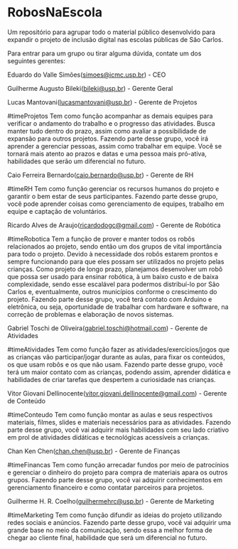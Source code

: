 # RobosNaEscola
Um repositório para agrupar todo o material público desenvolvido para expandir o projeto de inclusão digital nas escolas públicas de São Carlos.

Para entrar para um grupo ou tirar alguma dúvida, contate um dos seguintes gerentes:

Eduardo do Valle Simões(simoes@icmc.usp.br) - CEO


Guilherme Augusto Bileki(bileki@usp.br) - Gerente Geral


Lucas Mantovani(lucasmantovani@usp.br) - Gerente de Projetos

#timeProjetos
Tem como função acompanhar as demais equipes para verificar o andamento do trabalho e o progresso das atividades. Busca manter tudo dentro do prazo, assim como avaliar a possibilidade de expansão para outros projetos.
Fazendo parte desse grupo, você irá aprender a gerenciar pessoas, assim como trabalhar em equipe. Você se tornará mais atento ao prazos e datas e uma pessoa mais pró-ativa, habilidades que serão um diferencial no futuro.




Caio Ferreira Bernardo(caio.bernardo@usp.br) - Gerente de RH

#timeRH
Tem como função gerenciar os recursos humanos do projeto e garantir o bem estar de seus participantes. 
Fazendo parte desse grupo, você pode aprender coisas como gerenciamento de equipes, trabalho em equipe e captação de voluntários.




Ricardo Alves de Araujo(ricardodogc@gmail.com) - Gerente de Robótica

#timeRobotica
Tem a função de prover e manter todos os robôs relacionados ao projeto, sendo então um dos grupos de vital importância para todo o projeto. Devido à necessidade dos robôs estarem prontos e sempre funcionando para que eles possam ser utilizados no projeto pelas crianças. Como projeto de longo prazo, planejamos desenvolver um robô que possa ser usado para ensinar robótica, à um baixo custo e de baixa complexidade, sendo esse escalável para podermos distribuí-lo por São Carlos e, eventualmente, outros municípios conforme o crescimento do projeto. 
Fazendo parte desse grupo, você terá contato com Arduino e eletrônica, ou seja, oportunidade de trabalhar com hardware e software, na correção de problemas e elaboração de novos sistemas. 




Gabriel Toschi de Oliveira(gabriel.toschi@hotmail.com) - Gerente de Atividades

#timeAtividades
Tem como função fazer as atividades/exercícios/jogos que as crianças vão participar/jogar durante as aulas, para fixar os conteúdos, os que usam robôs e os que não usam.
Fazendo parte desse grupo, você terá um maior contato com as crianças, podendo assim, aprender didática e habilidades de criar tarefas que despertem a curiosidade nas crianças.




Vitor Giovani Dellinocente(vitor.giovani.dellinocente@gmail.com) - Gerente de Conteúdo

#timeConteudo
Tem como função montar as aulas e seus respectivos materiais, filmes, slides e materiais necessários para as atividades.
Fazendo parte desse grupo, você vai adquirir mais habilidades com seu lado criativo em prol de atividades didáticas e tecnológicas acessíveis a crianças.




Chan Ken Chen(chan.chen@usp.br) - Gerente de Finanças

#timeFinancas
Tem como função arrecadar fundos por meio de patrocínios e gerenciar o dinheiro do projeto para compra de materiais apara os outros grupos.
Fazendo parte desse grupo, você vai adquirir conhecimentos em gerenciamento financeiro e como contatar parceiros para projetos.



Guilherme H. R. Coelho(guilhermehrc@usp.br) - Gerente de Marketing

#timeMarketing
Tem como função difundir as ideias do projeto utilizando redes sociais e anúncios. 
Fazendo parte desse grupo, você vai adquirir uma grande base no meio da comunicação, sendo essa a melhor forma de chegar ao cliente final, habilidade que será um diferencial no futuro.
